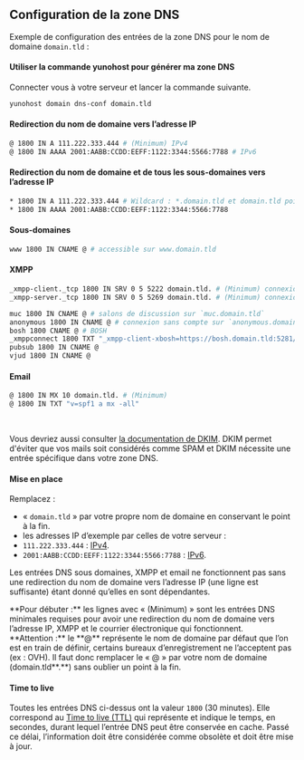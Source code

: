 ## Configuration de la zone DNS

Exemple de configuration des entrées de la zone DNS pour le nom de domaine `domain.tld` :

#### Utiliser la commande yunohost pour générer ma zone DNS

Connecter vous à votre serveur et lancer la commande suivante.
```bash
yunohost domain dns-conf domain.tld
```

#### Redirection du nom de domaine vers l’adresse IP
```bash
@ 1800 IN A 111.222.333.444 # (Minimum) IPv4
@ 1800 IN AAAA 2001:AABB:CCDD:EEFF:1122:3344:5566:7788 # IPv6
```

#### Redirection du nom de domaine et de tous les sous-domaines vers l’adresse IP
```bash
* 1800 IN A 111.222.333.444 # Wildcard : *.domain.tld et domain.tld pointent vers l’adresse IP.
* 1800 IN AAAA 2001:AABB:CCDD:EEFF:1122:3344:5566:7788
```

#### Sous-domaines
```bash
www 1800 IN CNAME @ # accessible sur www.domain.tld
```

#### XMPP
```bash
_xmpp-client._tcp 1800 IN SRV 0 5 5222 domain.tld. # (Minimum) connexions avec les clients
_xmpp-server._tcp 1800 IN SRV 0 5 5269 domain.tld. # (Minimum) connexions entre serveurs

muc 1800 IN CNAME @ # salons de discussion sur `muc.domain.tld`
anonymous 1800 IN CNAME @ # connexion sans compte sur `anonymous.domain.tld`
bosh 1800 CNAME @ # BOSH
_xmppconnect 1800 TXT "_xmpp-client-xbosh=https://bosh.domain.tld:5281/http-bind"
pubsub 1800 IN CNAME @
vjud 1800 IN CNAME @
```

#### Email
```bash
@ 1800 IN MX 10 domain.tld. # (Minimum)
@ 1800 IN TXT "v=spf1 a mx -all"
```
<br />

Vous devriez aussi consulter [la documentation de DKIM](#/dkim_fr). DKIM permet d'éviter que vos mails soit considérés comme SPAM et DKIM nécessite une entrée spécifique dans votre zone DNS.

#### Mise en place
Remplacez :
* « `domain.tld` » par votre propre nom de domaine en conservant le point à la fin.
* les adresses IP d’exemple par celles de votre serveur :
 * `111.222.333.444` : [IPv4](http://ip.yunohost.org/).
 * `2001:AABB:CCDD:EEFF:1122:3344:5566:7788` : [IPv6](http://ip6.yunohost.org/).

Les entrées DNS sous domaines, XMPP et email ne fonctionnent pas sans une redirection du nom de domaine vers l’adresse IP (une ligne est suffisante) étant donné qu’elles en sont dépendantes.

<div class="alert alert-info">**Pour débuter :** les lignes avec « (Minimum) » sont les entrées DNS minimales requises pour avoir une redirection du nom de domaine vers l’adresse IP, XMPP et le courrier électronique qui fonctionnent.</div>

<div class="alert alert-warning">**Attention :** le **@** représente le nom de domaine par défaut que l’on est en train de définir, certains bureaux d’enregistrement ne l’acceptent pas (ex : OVH). Il faut donc remplacer le « @ » par votre nom de domaine (domain.tld**.**) sans oublier un point à la fin.</div>

#### Time to live
Toutes les entrées DNS ci-dessus ont la valeur `1800` (30 minutes). Elle correspond au
[Time to live (TTL)](https://fr.wikipedia.org/wiki/Time_to_Live#Le_Time_to_Live_dans_le_DNS) qui représente et indique le temps, en secondes, durant lequel l’entrée DNS peut être conservée en cache. Passé ce délai, l’information doit être considérée comme obsolète et doit être mise à jour.
